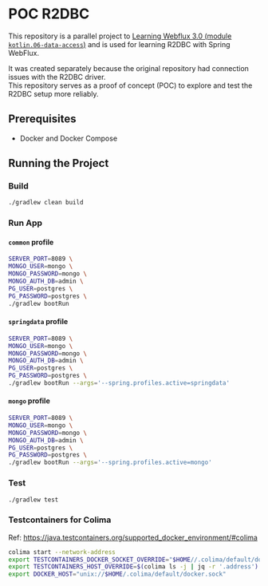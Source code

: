 # POC R2DBC

This repository is a parallel project to [Learning Webflux 3.0 (module `kotlin.06-data-access`)](https://github.com/fResult/Learn-Spring-Webflux-3.0/tree/main/kotlin/06-data-access) and is used for learning R2DBC with Spring WebFlux.

It was created separately because the original repository had connection issues with the R2DBC driver.\
This repository serves as a proof of concept (POC) to explore and test the R2DBC setup more reliably.

## Prerequisites

- Docker and Docker Compose

## Running the Project

### Build

```bash
./gradlew clean build
```

### Run App

#### `common` profile

```bash
SERVER_PORT=8089 \
MONGO_USER=mongo \
MONGO_PASSWORD=mongo \
MONGO_AUTH_DB=admin \
PG_USER=postgres \
PG_PASSWORD=postgres \
./gradlew bootRun
````

#### `springdata` profile

```bash
SERVER_PORT=8089 \
MONGO_USER=mongo \
MONGO_PASSWORD=mongo \
MONGO_AUTH_DB=admin \
PG_USER=postgres \
PG_PASSWORD=postgres \
./gradlew bootRun --args='--spring.profiles.active=springdata'
```

#### `mongo` profile

```bash
SERVER_PORT=8089 \
MONGO_USER=mongo \
MONGO_PASSWORD=mongo \
MONGO_AUTH_DB=admin \
PG_USER=postgres \
PG_PASSWORD=postgres \
./gradlew bootRun --args='--spring.profiles.active=mongo'
```

### Test

```bash
./gradlew test
```

### Testcontainers for Colima

Ref: https://java.testcontainers.org/supported_docker_environment/#colima

```bash
colima start --network-address
export TESTCONTAINERS_DOCKER_SOCKET_OVERRIDE="$HOME//.colima/default/docker.sock"
export TESTCONTAINERS_HOST_OVERRIDE=$(colima ls -j | jq -r '.address')
export DOCKER_HOST="unix://$HOME/.colima/default/docker.sock"
```
